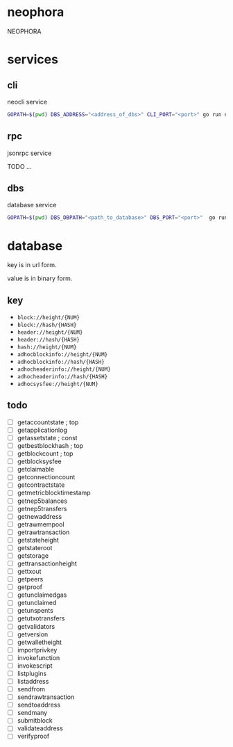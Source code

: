 # neophora

NEOPHORA

# services

## cli

neocli service

```sh
GOPATH=$(pwd) DBS_ADDRESS="<address_of_dbs>" CLI_PORT="<port>" go run neophora/app/cli/main
```

## rpc

jsonrpc service

TODO ...

## dbs

database service

```sh
GOPATH=$(pwd) DBS_DBPATH="<path_to_database>" DBS_PORT="<port>"  go run neophora/app/dbs/main
```

# database

key is in url form.

value is in binary form.

## key

- `block://height/{NUM}`
- `block://hash/{HASH}`
- `header://height/{NUM}`
- `header://hash/{HASH}`
- `hash://height/{NUM}`
- `adhocblockinfo://height/{NUM}`
- `adhocblockinfo://hash/{HASH}`
- `adhocheaderinfo://height/{NUM}`
- `adhocheaderinfo://hash/{HASH}`
- `adhocsysfee://height/{NUM}`

## todo

- [ ] getaccountstate ; top
- [ ] getapplicationlog
- [ ] getassetstate ; const
- [ ] getbestblockhash ; top
- [ ] getblockcount ; top
- [ ] getblocksysfee
- [ ] getclaimable
- [ ] getconnectioncount
- [ ] getcontractstate
- [ ] getmetricblocktimestamp
- [ ] getnep5balances
- [ ] getnep5transfers
- [ ] getnewaddress
- [ ] getrawmempool
- [ ] getrawtransaction
- [ ] getstateheight
- [ ] getstateroot
- [ ] getstorage
- [ ] gettransactionheight
- [ ] gettxout
- [ ] getpeers
- [ ] getproof
- [ ] getunclaimedgas
- [ ] getunclaimed
- [ ] getunspents
- [ ] getutxotransfers
- [ ] getvalidators
- [ ] getversion
- [ ] getwalletheight
- [ ] importprivkey
- [ ] invokefunction
- [ ] invokescript
- [ ] listplugins
- [ ] listaddress
- [ ] sendfrom
- [ ] sendrawtransaction
- [ ] sendtoaddress
- [ ] sendmany
- [ ] submitblock
- [ ] validateaddress
- [ ] verifyproof
